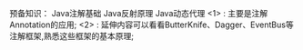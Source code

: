 预备知识：
Java注解基础
Java反射原理
Java动态代理
<1> : 主要是注解Annotation的应用;
<2> : 延伸内容可以看看ButterKnife、Dagger、EventBus等注解框架,熟悉这些框架的基本原理;
